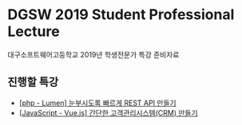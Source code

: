 # DGSW 2019 Student Professional Lecture
대구소프트웨어고등학교 2019년 학생전문가 특강 준비자료

## 진행할 특강
- [\[php - Lumen\] 눈부시도록 빠르게 REST API 만들기](https://github.com/hw0k/student-professional-lecture/tree/master/%EB%88%88%EB%B6%80%EC%8B%9C%EB%8F%84%EB%A1%9D%20%EB%B9%A0%EB%A5%B4%EA%B2%8C%20REST%20API%20%EB%A7%8C%EB%93%A4%EA%B8%B0)
- [\[JavaScript - Vue.js\] 간단한 고객관리시스템(CRM) 만들기](https://github.com/hw0k/student-professional-lecture/tree/master/%EA%B0%84%EB%8B%A8%ED%95%9C%20%EA%B3%A0%EA%B0%9D%EA%B4%80%EB%A6%AC%EC%8B%9C%EC%8A%A4%ED%85%9C(CRM)%20%EB%A7%8C%EB%93%A4%EA%B8%B0)
